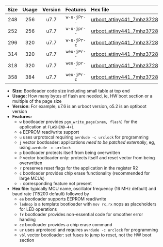 |Size|Usage|Version|Features|Hex file|
|:-:|:-:|:-:|:-:|:--|
|248|256|u7.7|`w-u-jPr--`|[urboot_attiny441_7mhz3728_38400bps_lednop_ur_vbl.hex](https://raw.githubusercontent.com/stefanrueger/urboot.hex/main/mcus/attiny441/fcpu_7mhz3728/38400_bps/urboot_attiny441_7mhz3728_38400bps_lednop_ur_vbl.hex)|
|252|256|u7.7|`w-u-jpr--`|[urboot_attiny441_7mhz3728_38400bps_lednop_fr_ur_vbl.hex](https://raw.githubusercontent.com/stefanrueger/urboot.hex/main/mcus/attiny441/fcpu_7mhz3728/38400_bps/urboot_attiny441_7mhz3728_38400bps_lednop_fr_ur_vbl.hex)|
|296|320|u7.7|`w-u-jPr-c`|[urboot_attiny441_7mhz3728_38400bps_lednop_fr_ce_ur_vbl.hex](https://raw.githubusercontent.com/stefanrueger/urboot.hex/main/mcus/attiny441/fcpu_7mhz3728/38400_bps/urboot_attiny441_7mhz3728_38400bps_lednop_fr_ce_ur_vbl.hex)|
|314|320|u7.7|`weu-jPr--`|[urboot_attiny441_7mhz3728_38400bps_ee_lednop_ur_vbl.hex](https://raw.githubusercontent.com/stefanrueger/urboot.hex/main/mcus/attiny441/fcpu_7mhz3728/38400_bps/urboot_attiny441_7mhz3728_38400bps_ee_lednop_ur_vbl.hex)|
|318|320|u7.7|`weu-jpr--`|[urboot_attiny441_7mhz3728_38400bps_ee_lednop_fr_ur_vbl.hex](https://raw.githubusercontent.com/stefanrueger/urboot.hex/main/mcus/attiny441/fcpu_7mhz3728/38400_bps/urboot_attiny441_7mhz3728_38400bps_ee_lednop_fr_ur_vbl.hex)|
|358|384|u7.7|`weu-jPr-c`|[urboot_attiny441_7mhz3728_38400bps_ee_lednop_fr_ce_ur_vbl.hex](https://raw.githubusercontent.com/stefanrueger/urboot.hex/main/mcus/attiny441/fcpu_7mhz3728/38400_bps/urboot_attiny441_7mhz3728_38400bps_ee_lednop_fr_ce_ur_vbl.hex)|

- **Size:** Bootloader code size including small table at top end
- **Usage:** How many bytes of flash are needed, ie, HW boot section or a multiple of the page size
- **Version:** For example, u7.6 is an urboot version, o5.2 is an optiboot version
- **Features:**
  + `w` bootloader provides `pgm_write_page(sram, flash)` for the application at `FLASHEND-4+1`
  + `e` EEPROM read/write support
  + `u` uses urprotocol requiring `avrdude -c urclock` for programming
  + `j` vector bootloader: applications *need to be patched externally*, eg, using `avrdude -c urclock`
  + `p` bootloader protects itself from being overwritten
  + `P` vector bootloader only: protects itself and reset vector from being overwritten
  + `r` preserves reset flags for the application in the register R2
  + `c` bootloader provides chip erase functionality (recommended for large MCUs)
  + `-` corresponding feature not present
- **Hex file:** typically MCU name, oscillator frequency (16 MHz default) and baud rate (115200 default) followed by
  + `ee` bootloader supports EEPROM read/write
  + `lednop` is a template bootloader with `mov rx,rx` nops as placeholders for LED operations
  + `fr` bootloader provides non-essential code for smoother error handing
  + `ce` bootloader provides a chip erase command
  + `ur` uses urprotocol and requires `avrdude -c urclock` for programming
  + `vbl` vector bootloader: set fuses to jump to reset, not the HW boot section
